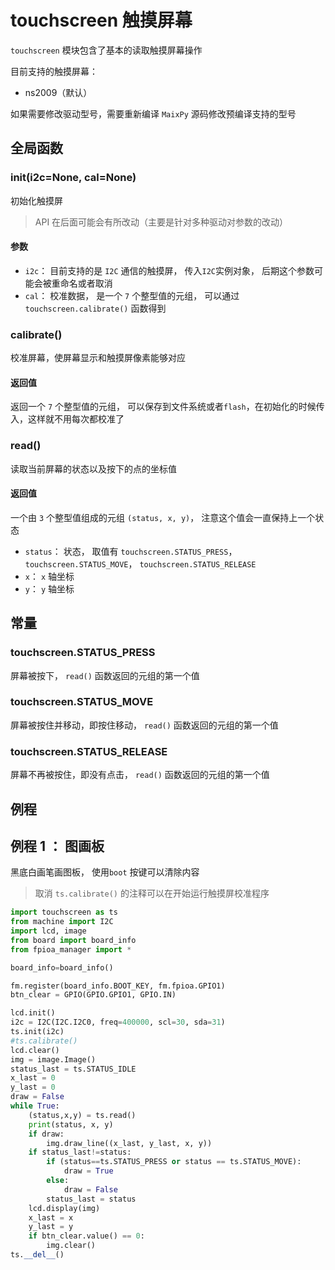 touchscreen   触摸屏幕
=============

`touchscreen` 模块包含了基本的读取触摸屏幕操作

目前支持的触摸屏幕：

* ns2009（默认）

如果需要修改驱动型号，需要重新编译 `MaixPy` 源码修改预编译支持的型号



## 全局函数

### init(i2c=None, cal=None)

初始化触摸屏

> API 在后面可能会有所改动（主要是针对多种驱动对参数的改动）

#### 参数

* `i2c`： 目前支持的是 `I2C` 通信的触摸屏， 传入`I2C`实例对象， 后期这个参数可能会被重命名或者取消
* `cal`： 校准数据， 是一个 `7` 个整型值的元组， 可以通过 `touchscreen.calibrate()` 函数得到

### calibrate()

校准屏幕，使屏幕显示和触摸屏像素能够对应

#### 返回值

返回一个 `7` 个整型值的元组， 可以保存到文件系统或者`flash`，在初始化的时候传入，这样就不用每次都校准了

### read()

读取当前屏幕的状态以及按下的点的坐标值

#### 返回值

一个由 `3` 个整型值组成的元组 `(status, x, y)`， 注意这个值会一直保持上一个状态

* `status`： 状态， 取值有 `touchscreen.STATUS_PRESS`， `touchscreen.STATUS_MOVE`， `touchscreen.STATUS_RELEASE`
* `x`：  `x` 轴坐标
* `y`：  `y` 轴坐标


## 常量

### touchscreen.STATUS_PRESS

屏幕被按下， `read()` 函数返回的元组的第一个值

### touchscreen.STATUS_MOVE

屏幕被按住并移动，即按住移动， `read()` 函数返回的元组的第一个值

### touchscreen.STATUS_RELEASE

屏幕不再被按住，即没有点击， `read()` 函数返回的元组的第一个值



## 例程

## 例程 1 ： 图画板

黑底白画笔画图板， 使用`boot` 按键可以清除内容

> 取消 `ts.calibrate()` 的注释可以在开始运行触摸屏校准程序


```python
import touchscreen as ts
from machine import I2C
import lcd, image
from board import board_info
from fpioa_manager import *

board_info=board_info()

fm.register(board_info.BOOT_KEY, fm.fpioa.GPIO1)
btn_clear = GPIO(GPIO.GPIO1, GPIO.IN)

lcd.init()
i2c = I2C(I2C.I2C0, freq=400000, scl=30, sda=31)
ts.init(i2c)
#ts.calibrate()
lcd.clear()
img = image.Image()
status_last = ts.STATUS_IDLE
x_last = 0
y_last = 0
draw = False
while True:
    (status,x,y) = ts.read()
    print(status, x, y)
    if draw:
        img.draw_line((x_last, y_last, x, y))
    if status_last!=status:
        if (status==ts.STATUS_PRESS or status == ts.STATUS_MOVE):
            draw = True
        else:
            draw = False
        status_last = status
    lcd.display(img)
    x_last = x
    y_last = y
    if btn_clear.value() == 0:
        img.clear()
ts.__del__()
```


